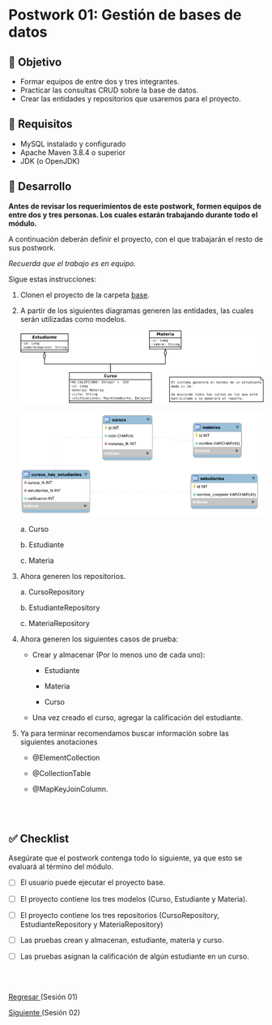 
# Postwork 01: Gestión de bases de datos

## 🎩 Objetivo

- Formar equipos de entre dos y tres integrantes.
- Practicar las consultas CRUD sobre la base de datos.
- Crear las entidades y repositorios que usaremos para el proyecto.

## 🎯 Requisitos

- MySQL instalado y configurado
- Apache Maven 3.8.4 o superior
- JDK (o OpenJDK)

## 🚀 Desarrollo

**Antes de revisar los requerimientos de este postwork, formen equipos de entre dos y tres personas. Los cuales estarán trabajando durante todo el módulo.**

A continuación deberán definir el proyecto, con el que trabajarán el resto de sus postwork.

*Recuerda que el trabajo es en equipo.*

Sigue estas instrucciones:

1. Clonen el proyecto de la carpeta [base](./base).

2. A partir de los siguientes diagramas generen las entidades, las cuales serán utilizadas como modelos.

    ![Clases](img/Diagrama_de_clases.png)

    ![ER](img/Diagrama_ER.png)

    a. Curso
    
    b. Estudiante
    
    c. Materia

3. Ahora generen los repositorios.

    a. CursoRepository
    
    b. EstudianteRepository

    c. MateriaRepository

4. Ahora generen los siguientes casos de prueba:

    - Crear y almacenar (Por lo menos uno de cada uno):
        
        - Estudiante
    
        - Materia
    
        - Curso
        
    - Una vez creado el curso, agregar la calificación del estudiante.

5. Ya para terminar recomendamos buscar información sobre las siguientes anotaciones 

    - @ElementCollection
    
    - @CollectionTable
    
    - @MapKeyJoinColumn.

<br/>
<br/>

## ✅ Checklist 

Asegúrate que el postwork contenga todo lo siguiente, ya que esto se evaluará al término del módulo.

- [ ] El usuario puede ejecutar el proyecto base.

- [ ] El proyecto contiene los tres modelos (Curso, Estudiante y Materia).

- [ ] El proyecto contiene los tres repositorios (CursoRepository, EstudianteRepository y MateriaRepository)

- [ ] Las pruebas crean y almacenan, estudiante, materia y curso.

- [ ] Las pruebas asignan la calificación de algún estudiante en un curso.

<br/>
<br/>

[Regresar ](../Readme.md)(Sesión 01)

[Siguiente ](../../Sesion-02/Readme.md)(Sesión 02)
